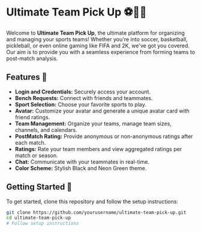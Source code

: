 # Ultimate Team Pick Up ⚽🏀🏐

Welcome to **Ultimate Team Pick Up**, the ultimate platform for organizing and managing your sports teams! Whether you're into soccer, basketball, pickleball, or even online gaming like FIFA and 2K, we've got you covered. Our aim is to provide you with a seamless experience from forming teams to post-match analysis.

## Features 🌟
- **Login and Credentials:** Securely access your account.
- **Bench Requests:** Connect with friends and teammates.
- **Sport Selection:** Choose your favorite sports to play.
- **Avatar:** Customize your avatar and generate a unique avatar card with friend ratings.
- **Team Management:** Organize your teams, manage team sizes, channels, and calendars.
- **PostMatch Rating:** Provide anonymous or non-anonymous ratings after each match.
- **Ratings:** Rate your team members and view aggregated ratings per match or season.
- **Chat:** Communicate with your teammates in real-time.
- **Color Scheme:** Stylish Black and Neon Green theme.

## Getting Started 🚀
To get started, clone this repository and follow the setup instructions:

```bash
git clone https://github.com/yourusername/ultimate-team-pick-up.git
cd ultimate-team-pick-up
# Follow setup instructions
